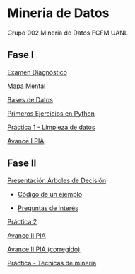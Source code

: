 # Mineria de Datos
Grupo 002 Minería de Datos FCFM UANL

## Fase I
[Examen Diagnóstico](https://github.com/GalindoVazquezJesusAlfonso/Mineria_Datos/blob/main/Examen_1941475.pdf)

[Mapa Mental](https://github.com/GalindoVazquezJesusAlfonso/Mineria_Datos/blob/main/Tareas/MapaMental_1_%7B1941475%7D.pdf)

[Bases de Datos](https://github.com/GalindoVazquezJesusAlfonso/Mineria_Datos/blob/main/Tareas/Equipo_10-Ejercicio%20Base%20de%20Datos.pdf)

[Primeros Ejercicios en Python](https://github.com/GalindoVazquezJesusAlfonso/Mineria_Datos/blob/main/Tareas/Ej_Python_1941475.ipynb)

[Práctica 1 - Limpieza de datos](https://github.com/GalindoVazquezJesusAlfonso/Mineria_Datos/blob/main/Tareas/Ej_Limpieza_Equipo10.ipynb)

[Avance I PIA](https://github.com/GalindoVazquezJesusAlfonso/Mineria_Datos/blob/main/Tareas/Avance1_PIA_Equipo10.ipynb)

## Fase II

[Presentación Árboles de Decisión](https://github.com/GalindoVazquezJesusAlfonso/Mineria_Datos/blob/main/Tareas/Presentacion_%C3%81rboles%20de%20Decisi%C3%B3n_Equipo10.pdf)

- [Código de un ejemplo](https://github.com/GalindoVazquezJesusAlfonso/Mineria_Datos/blob/main/Tareas/C%C3%B3digo_%C3%81rboles%20de%20decisi%C3%B3n_Equipo%2010.ipynb)

- [Preguntas de interés](https://github.com/CruzLermaJorge/MineriaDatosJorge/blob/main/Preguntas_Arboles%20de%20decision_Eq%2310.pdf)

[Práctica 2](https://github.com/GalindoVazquezJesusAlfonso/Mineria_Datos/blob/main/Tareas/Visualizacion_Equipo10.ipynb)

[Avance II PIA](https://github.com/CruzLermaJorge/MineriaDatosJorge/blob/main/AvancePIA_II_002_10.ipynb)

[Avance II PIA (corregido)](https://github.com/GalindoVazquezJesusAlfonso/Mineria_Datos/blob/main/Tareas/AvancePIA_II_002_10_(Corregido).ipynb)

[Práctica - Técnicas de minería](https://github.com/GalindoVazquezJesusAlfonso/Mineria_Datos/blob/main/Tareas/T%C3%A9cnicaMiner%C3%ADa_Equipo10.ipynb)

